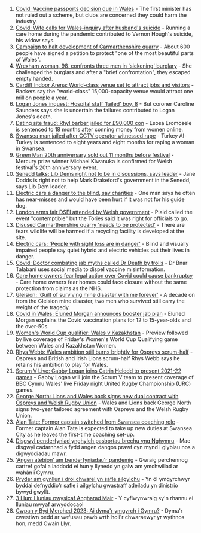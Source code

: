 1. [Covid: Vaccine passports decision due in Wales](https://www.bbc.co.uk/news/uk-wales-politics-58517155?at_medium=RSS&at_campaign=KARANGA) - The first minister has not ruled out a scheme, but clubs are concerned they could harm the industry.
2. [Covid: Wife calls for Wales-inquiry after husband's suicide](https://www.bbc.co.uk/news/uk-wales-58589219?at_medium=RSS&at_campaign=KARANGA) - Running a care home during the pandemic contributed to Vernon Hough's suicide, his widow says.
3. [Campaign to halt development of Carmarthenshire quarry](https://www.bbc.co.uk/news/uk-wales-58586624?at_medium=RSS&at_campaign=KARANGA) - About 600 people have signed a petition to protect "one of the most beautiful parts of Wales".
4. [Wrexham woman, 98, confronts three men in 'sickening' burglary](https://www.bbc.co.uk/news/uk-wales-58562143?at_medium=RSS&at_campaign=KARANGA) - She challenged the burglars and after a "brief confrontation", they escaped empty handed.
5. [Cardiff Indoor Arena: World-class venue set to attract jobs and visitors](https://www.bbc.co.uk/news/uk-wales-58588706?at_medium=RSS&at_campaign=KARANGA) - Backers say the "world-class" 15,000-capacity venue would attract one million people a year.
6. [Logan Jones inquest: Hospital staff 'failed' boy, 8](https://www.bbc.co.uk/news/uk-wales-58588701?at_medium=RSS&at_campaign=KARANGA) - But coroner Caroline Saunders says she is uncertain the failures contributed to Logan Jones's death.
7. [Dating site fraud: Rhyl barber jailed for £90,000 con](https://www.bbc.co.uk/news/uk-wales-58588703?at_medium=RSS&at_campaign=KARANGA) - Esosa Eromosele is sentenced to 18 months after conning money from women online.
8. [Swansea man jailed after CCTV operator witnessed rape](https://www.bbc.co.uk/news/uk-wales-58585788?at_medium=RSS&at_campaign=KARANGA) - Turkey Al-Turkey is sentenced to eight years and eight months for raping a woman in Swansea.
9. [Green Man 20th anniversary sold out 11 months before festival](https://www.bbc.co.uk/news/uk-wales-58562144?at_medium=RSS&at_campaign=KARANGA) - Mercury prize winner Michael Kiwanuka is confirmed for Welsh festival's 20th anniversary event.
10. [Senedd talks: Lib Dems right not to be in discussions, says leader](https://www.bbc.co.uk/news/uk-wales-politics-58587332?at_medium=RSS&at_campaign=KARANGA) - Jane Dodds is right not to help Mark Drakeford's government in the Senedd, says Lib Dem leader.
11. [Electric cars a danger to the blind, say charities](https://www.bbc.co.uk/news/uk-wales-58585312?at_medium=RSS&at_campaign=KARANGA) - One man says he often has near-misses and would have been hurt if it was not for his guide dog.
12. [London arms fair DSEI attended by Welsh government](https://www.bbc.co.uk/news/uk-wales-politics-58571428?at_medium=RSS&at_campaign=KARANGA) - Plaid called the event "contemptible" but the Tories said it was right for officials to go.
13. [Disused Carmarthenshire quarry 'needs to be protected'](https://www.bbc.co.uk/news/uk-wales-58586625?at_medium=RSS&at_campaign=KARANGA) - There are fears wildlife will be harmed if a recycling facility is developed at the site.
14. [Electric cars: 'People with sight loss are in danger'](https://www.bbc.co.uk/news/uk-wales-58588704?at_medium=RSS&at_campaign=KARANGA) - Blind and visually impaired people say quiet hybrid and electric vehicles put their lives in danger.
15. [Covid: Doctor combating jab myths called Dr Death by trolls](https://www.bbc.co.uk/news/uk-wales-58585318?at_medium=RSS&at_campaign=KARANGA) - Dr Bnar Talabani uses social media to dispel vaccine misinformation.
16. [Care home owners fear legal action over Covid could cause bankruptcy](https://www.bbc.co.uk/news/uk-wales-58579307?at_medium=RSS&at_campaign=KARANGA) - Care home owners fear homes could face closure without the same protection from claims as the NHS.
17. [Gleision: 'Guilt of surviving mine disaster with me forever'](https://www.bbc.co.uk/news/uk-wales-58555079?at_medium=RSS&at_campaign=KARANGA) - A decade on from the Gleision mine disaster, two men who survived still carry the weight of the tragedy.
18. [Covid in Wales: Eluned Morgan announces booster jab plan](https://www.bbc.co.uk/news/uk-wales-58561783?at_medium=RSS&at_campaign=KARANGA) - Eluned Morgan explains the Covid vaccination plans for 12 to 15-year-olds and the over-50s.
19. [Women's World Cup qualifier: Wales v Kazakhstan](https://www.bbc.co.uk/sport/football/58542573?at_medium=RSS&at_campaign=KARANGA) - Preview followed by live coverage of Friday's Women's World Cup Qualifying game between Wales and Kazakhstan Women.
20. [Rhys Webb: Wales ambition still burns brightly for Ospreys scrum-half](https://www.bbc.co.uk/sport/rugby-union/58583819?at_medium=RSS&at_campaign=KARANGA) - Ospreys and British and Irish Lions scrum-half Rhys Webb says he retains his ambition to play for Wales.
21. [Scrum V Live: Gabby Logan joins Catrin Heledd to present 2021-22 games](https://www.bbc.co.uk/sport/rugby-union/58590750?at_medium=RSS&at_campaign=KARANGA) - Gabby Logan will join the Scrum V team to present coverage of BBC Cymru Wales' live Friday night United Rugby Championship (URC) games.
22. [George North: Lions and Wales back signs new dual contract with Ospreys and Welsh Rugby Union](https://www.bbc.co.uk/sport/rugby-union/58583812?at_medium=RSS&at_campaign=KARANGA) - Wales and Lions back George North signs two-year tailored agreement with Ospreys and the Welsh Rugby Union.
23. [Alan Tate: Former captain switched from Swansea coaching role](https://www.bbc.co.uk/sport/football/58559573?at_medium=RSS&at_campaign=KARANGA) - Former captain Alan Tate is expected to take up new duties at Swansea City as he leaves the first-time coaching set-up.
24. [Disgwyl penderfyniad ynghylch pasbortau brechu yng Nghymru](https://www.bbc.co.uk/newyddion/58590860?at_medium=RSS&at_campaign=KARANGA) - Mae disgwyl cadarnhad a fydd angen dangos prawf cyn mynd i glybiau nos a digwyddiadau mawr.
25. ['Angen atebion' am benderfyniadau'r pandemig](https://www.bbc.co.uk/newyddion/58588372?at_medium=RSS&at_campaign=KARANGA) - Gwraig perchennog cartref gofal a laddodd ei hun y llynedd yn galw am ymchwiliad ar wahân i Gymru.
26. [Pryder am gynllun i droi chwarel yn safle ailgylchu](https://www.bbc.co.uk/newyddion/58584692?at_medium=RSS&at_campaign=KARANGA) - Yn ôl ymgyrchwyr byddai defnyddio'r safle i ailgylchu gwastraff adeiladu yn dinistrio bywyd gwyllt.
27. [3 Llun: Lluniau pwysicaf Angharad Mair](https://www.bbc.co.uk/newyddion/58506558?at_medium=RSS&at_campaign=KARANGA) - Y cyflwynwraig sy'n rhannu ei lluniau mwyaf arwyddocaol
28. [Cwpan y Byd Merched 2023: Ai dyma'r ymgyrch i Gymru?](https://www.bbc.co.uk/newyddion/58538690?at_medium=RSS&at_campaign=KARANGA) - Dyma'r cwestiwn oedd ar wefusau pawb wrth holi'r chwaraewyr yr wythnos hon, medd Owain Llyr.
